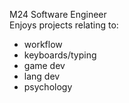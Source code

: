M24 Software Engineer  
Enjoys projects relating to:
- workflow
- keyboards/typing
- game dev
- lang dev
- psychology
